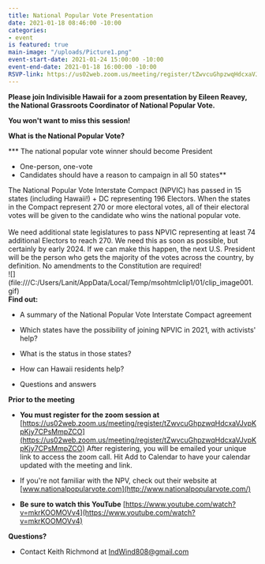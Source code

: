 ```yaml
---
title: National Popular Vote Presentation
date: 2021-01-18 08:46:00 -10:00
categories:
- event
is featured: true
main-image: "/uploads/Picture1.png"
event-start-date: 2021-01-24 15:00:00 -10:00
event-end-date: 2021-01-18 16:00:00 -10:00
RSVP-link: https://us02web.zoom.us/meeting/register/tZwvcuGhpzwqHdcxaVJvpKpKjy7CPsMmpZCO
---
```


**Please join Indivisible Hawaii for a zoom presentation by Eileen Reavey, the National Grassroots Coordinator of National Popular Vote.**

**You won't want to miss this session!**

**What is the National Popular Vote?**

*** The national popular vote winner should become President
* One-person, one-vote
* Candidates should have a reason to campaign in all 50 states**

The National Popular Vote Interstate Compact (NPVIC) has passed in 15 states (including Hawaii!) \+ DC representing 196 Electors. When the states in the Compact represent 270 or more electoral votes, all of their electoral votes will be given to the candidate who wins the national popular vote.\
\
We need additional state legislatures to pass NPVIC representing at least 74 additional Electors to reach 270. We need this as soon as possible, but certainly by early 2024. If we can make this happen, the next U.S. President will be the person who gets the majority of the votes across the country, by definition. No amendments to the Constitution are required!\
!\[\](file:///C:/Users/Lanit/AppData/Local/Temp/msohtmlclip1/01/clip_image001.gif)\
**Find out:**

* A summary of the National Popular Vote Interstate Compact agreement

* Which states have the possibility of joining NPVIC in 2021, with activists' help?

* What is the status in those states?

* How can Hawaii residents help?

* Questions and answers

**Prior to the meeting**

* **You must register for the zoom session at** [https://us02web.zoom.us/meeting/register/tZwvcuGhpzwqHdcxaVJvpKpKjy7CPsMmpZCO](https://us02web.zoom.us/meeting/register/tZwvcuGhpzwqHdcxaVJvpKpKjy7CPsMmpZCO) After registering, you will be emailed your unique link to access the zoom call. Hit Add to Calendar to have your calendar updated with the meeting and link.

* If you're not familiar with the NPV, check out their website at [www.nationalpopularvote.com](http://www.nationalpopularvote.com/)

* **Be sure to watch this YouTube** [https://www.youtube.com/watch?v=mkrKOOMOVv4](https://www.youtube.com/watch?v=mkrKOOMOVv4)

**Questions?**

* Contact Keith Richmond at [IndWind808@gmail.com](mailto:IndWind808@gmail.com)